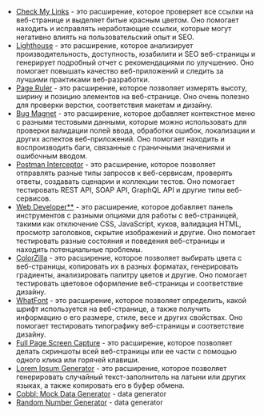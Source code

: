 * [Check My Links](https://chromewebstore.google.com/detail/check-my-links/ojkcdipcgfaekbeaelaapakgnjflfglf?hl=en-GB) - это расширение, которое проверяет все ссылки на веб-странице и выделяет битые красным цветом. Оно помогает находить и исправлять неработающие ссылки, которые могут негативно влиять на пользовательский опыт и SEO.
* [Lighthouse](https://chromewebstore.google.com/detail/lighthouse/blipmdconlkpinefehnmjammfjpmpbjk?hl=ru) - это расширение, которое анализирует производительность, доступность, юзабилити и SEO веб-страницы и генерирует подробный отчет с рекомендациями по улучшению. Оно помогает повышать качество веб-приложений и следить за лучшими практиками веб-разработки.
* [Page Ruler](https://chromewebstore.google.com/detail/page-ruler/jcbmcnpepaddcedmjdcmhbekjhbfnlff) - это расширение, которое позволяет измерять высоту, ширину и позицию элементов на веб-странице. Оно очень полезно для проверки верстки, соответствия макетам и дизайну.
* [Bug Magnet](https://chromewebstore.google.com/detail/bug-magnet/efhedldbjahpgjcneebmbolkalbhckfi?hl=pl) - это расширение, которое добавляет контекстное меню с разными тестовыми данными, которые можно использовать для проверки валидации полей ввода, обработки ошибок, локализации и других аспектов веб-приложений. Оно помогает находить и воспроизводить баги, связанные с граничными значениями и ошибочным вводом. 
* [Postman Interceptor](https://chromewebstore.google.com/detail/postman-interceptor/aicmkgpgakddgnaphhhpliifpcfhicfo?hl=ru) - это расширение, которое позволяет отправлять разные типы запросов к веб-сервисам, проверять ответы, создавать сценарии и коллекции тестов. Оно помогает тестировать REST API, SOAP API, GraphQL API и другие типы веб-сервисов.
* [Web Developer**](https://chromewebstore.google.com/detail/web-developer/bfbameneiokkgbdmiekhjnmfkcnldhhm) - это расширение, которое добавляет панель инструментов с разными опциями для работы с веб-страницей, такими как отключение CSS, JavaScript, куков, валидация HTML, просмотр заголовков, скрытие изображений и другие. Оно помогает тестировать разные состояния и поведения веб-страницы и находить потенциальные проблемы.
* [ColorZilla](https://chromewebstore.google.com/detail/colorzilla/bhlhnicpbhignbdhedgjhgdocnmhomnp?hl=ru) - это расширение, которое позволяет выбирать цвета с веб-страницы, копировать их в разных форматах, генерировать градиенты, анализировать палитру цветов и другие. Оно помогает тестировать цветовое оформление веб-страницы и соответствие дизайну. 
* [WhatFont](https://chromewebstore.google.com/detail/whatfont/jabopobgcpjmedljpbcaablpmlmfcogm) - это расширение, которое позволяет определить, какой шрифт используется на веб-странице, а также получить информацию о его размере, стиле, весе и других свойствах. Оно помогает тестировать типографику веб-страницы и соответствие дизайну.
* [Full Page Screen Capture](https://chromewebstore.google.com/detail/gofullpage-full-page-scre/fdpohaocaechififmbbbbbknoalclacl) - это расширение, которое позволяет делать скриншоты всей веб-страницы или ее части с помощью одного клика или горячей клавиши. 
* [Lorem Ipsum Generator](https://chromewebstore.google.com/detail/lorem-ipsum-generator/pglahbfamjiifnafcicdibiiabpakkkb) - это расширение, которое позволяет генерировать случайный текст-заполнитель на латыни или других языках, а также копировать его в буфер обмена.
* [Cobbl: Mock Data Generator](https://cobbl.io/) - data generator
* [Random Number Generator](https://www.onlinewebtoolkit.com/random-number-generator) - data generator